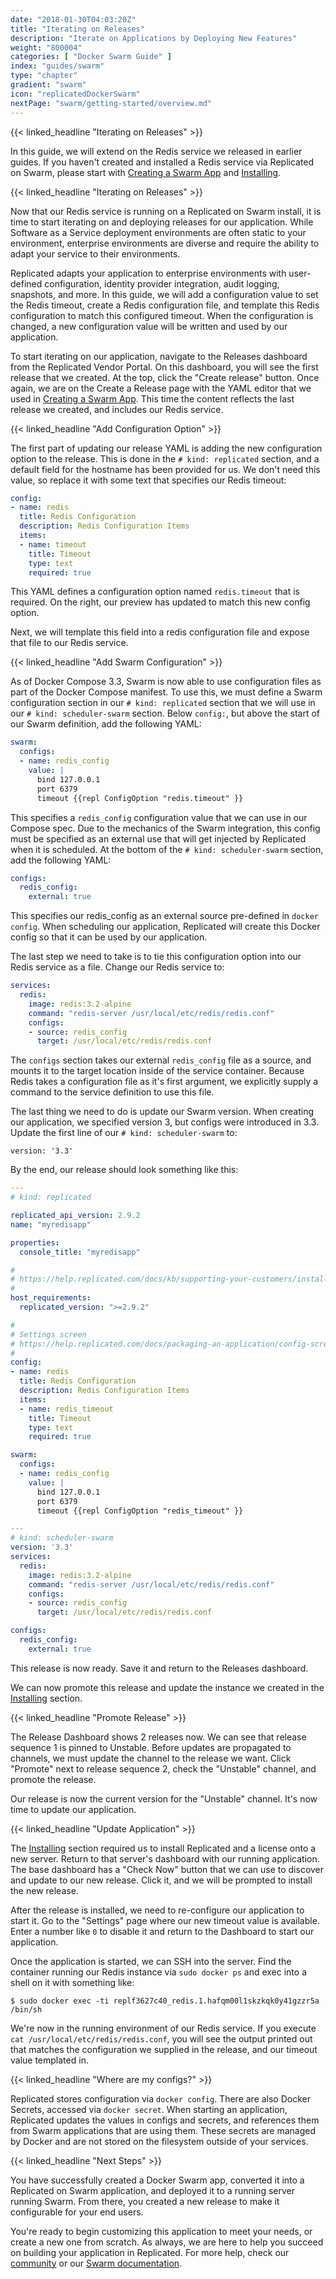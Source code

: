 ```yaml
---
date: "2018-01-30T04:03:20Z"
title: "Iterating on Releases"
description: "Iterate on Applications by Deploying New Features"
weight: "800004"
categories: [ "Docker Swarm Guide" ]
index: "guides/swarm"
type: "chapter"
gradient: "swarm"
icon: "replicatedDockerSwarm"
nextPage: "swarm/getting-started/overview.md"
---
```


{{< linked_headline "Iterating on Releases" >}}

In this guide, we will extend on the Redis service we released in earlier guides. If you haven't created and installed a Redis service via Replicated on Swarm, please start with [Creating a Swarm App](../create-swarm-app) and [Installing](../installing).

{{< linked_headline "Iterating on Releases" >}}

Now that our Redis service is running on a Replicated on Swarm install, it is time to start iterating on and deploying releases for our application. While Software as a Service deployment environments are often static to your environment, enterprise environments are diverse and require the ability to adapt your service to their environments.

Replicated adapts your application to enterprise environments with user-defined configuration, identity provider integration, audit logging, snapshots, and more. In this guide, we will add a configuration value to set the Redis timeout, create a Redis configuration file, and template this Redis configuration to match this configured timeout. When the configuration is changed, a new configuration value will be written and used by our application.

To start iterating on our application, navigate to the Releases dashboard from the Replicated Vendor Portal. On this dashboard, you will see the first release that we created. At the top, click the "Create release" button. Once again, we are on the Create a Release page with the YAML editor that we used in [Creating a Swarm App](../create-swarm-app). This time the content reflects the last release we created, and includes our Redis service.

{{< linked_headline "Add Configuration Option" >}}

The first part of updating our release YAML is adding the new configuration option to the release. This is done in the `# kind: replicated` section, and a default field for the hostname has been provided for us. We don't need this value, so replace it with some text that specifies our Redis timeout:

```yaml
config:
- name: redis
  title: Redis Configuration
  description: Redis Configuration Items
  items:
  - name: timeout
    title: Timeout
    type: text
    required: true
```

This YAML defines a configuration option named `redis.timeout` that is required. On the right, our preview has updated to match this new config option.

Next, we will template this field into a redis configuration file and expose that file to our Redis service.

{{< linked_headline "Add Swarm Configuration" >}}

As of Docker Compose 3.3, Swarm is now able to use configuration files as part of the Docker Compose manifest. To use this, we must define a Swarm configuration section in our `# kind: replicated` section that we will use in our `# kind: scheduler-swarm` section. Below `config:`, but above the start of our Swarm definition, add the following YAML:

```yaml
swarm:
  configs:
  - name: redis_config
    value: |
      bind 127.0.0.1
      port 6379
      timeout {{repl ConfigOption "redis.timeout" }}
```

This specifies a `redis_config` configuration value that we can use in our Compose spec. Due to the mechanics of the Swarm integration, this config must be specified as an external use that will get injected by Replicated when it is scheduled. At the bottom of the `# kind: scheduler-swarm` section, add the following YAML:

```yaml
configs:
  redis_config:
    external: true
```

This specifies our redis_config as an external source pre-defined in `docker config`. When scheduling our application, Replicated will create this Docker config so that it can be used by our application.

The last step we need to take is to tie this configuration option into our Redis service as a file. Change our Redis service to:

```yaml
services:
  redis:
    image: redis:3.2-alpine
    command: "redis-server /usr/local/etc/redis/redis.conf"
    configs:
    - source: redis_config
      target: /usr/local/etc/redis/redis.conf
```

The `configs` section takes our external `redis_config` file as a source, and mounts it to the target location inside of the service container. Because Redis takes a configuration file as it's first argument, we explicitly supply a command to the service definition to use this file.

The last thing we need to do is update our Swarm version. When creating our application, we specified version 3, but configs were introduced in 3.3. Update the first line of our `# kind: scheduler-swarm` to:

`version: '3.3'`

By the end, our release should look something like this:

```yaml
---
# kind: replicated

replicated_api_version: 2.9.2
name: "myredisapp"

properties:
  console_title: "myredisapp"

#
# https://help.replicated.com/docs/kb/supporting-your-customers/install-known-versions/
#
host_requirements:
  replicated_version: ">=2.9.2"

#
# Settings screen
# https://help.replicated.com/docs/packaging-an-application/config-screen/
#
config:
- name: redis
  title: Redis Configuration
  description: Redis Configuration Items
  items:
  - name: redis_timeout
    title: Timeout
    type: text
    required: true

swarm:
  configs:
  - name: redis_config
    value: |
      bind 127.0.0.1
      port 6379
      timeout {{repl ConfigOption "redis_timeout" }}

---
# kind: scheduler-swarm
version: '3.3'
services:
  redis:
    image: redis:3.2-alpine
    command: "redis-server /usr/local/etc/redis/redis.conf"
    configs:
    - source: redis_config
      target: /usr/local/etc/redis/redis.conf

configs:
  redis_config:
    external: true
```

This release is now ready. Save it and return to the Releases dashboard.

We can now promote this release and update the instance we created in the [Installing](../installing) section.

{{< linked_headline "Promote Release" >}}

The Release Dashboard shows 2 releases now. We can see that release sequence 1 is pinned to Unstable. Before updates are propagated to channels, we must update the channel to the release we want. Click "Promote" next to release sequence 2, check the "Unstable" channel, and promote the release.

Our release is now the current version for the "Unstable" channel. It's now time to update our application.

{{< linked_headline "Update Application" >}}

The [Installing](../installing) section required us to install Replicated and a license onto a new server. Return to that server's dashboard with our running application. The base dashboard has a "Check Now" button that we can use to discover and update to our new release. Click it, and we will be prompted to install the new release.

After the release is installed, we need to re-configure our application to start it. Go to the "Settings" page where our new timeout value is available. Enter a number like `0` to disable it and return to the Dashboard to start our application.

Once the application is started, we can SSH into the server. Find the container running our Redis instance via `sudo docker ps` and exec into a shell on it with something like:

```shell
$ sudo docker exec -ti replf3627c40_redis.1.hafqm00l1skzkqk0y41gzzr5a /bin/sh
```

We're now in the running environment of our Redis service. If you execute `cat /usr/local/etc/redis/redis.conf`, you will see the output printed out that matches the configuration we supplied in the release, and our timeout value templated in.

{{< linked_headline "Where are my configs?" >}}

Replicated stores configuration via `docker config`. There are also Docker Secrets, accessed via `docker secret`. When starting an application, Replicated updates the values in configs and secrets, and references them from Swarm applications that are using them. These secrets are managed by Docker and are not stored on the filesystem outside of your services.

{{< linked_headline "Next Steps" >}}

You have successfully created a Docker Swarm app, converted it into a Replicated on Swarm application, and deployed it to a running server running Swarm. From there, you created a new release to make it configurable for your end users.

You're ready to begin customizing this application to meet your needs, or create a new one from scratch. As always, we are here to help you succeed on building your application in Replicated. For more help, check our [community](https://help.replicated.com/community) or our [Swarm documentation](https://help.replicated.com/docs/swarm).
